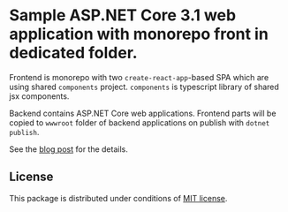 Sample ASP.NET Core 3.1 web application with monorepo front in dedicated folder.
================================================================================

Frontend is monorepo with two `create-react-app`-based SPA which are using shared `components` project.
`components` is typescript library of shared jsx components.

Backend contains ASP.NET Core web applications.
Frontend parts will be copied to `wwwroot` folder of backend applications on publish with `dotnet publish`.

See the [blog post](https://codeofclimber.ru/2020/publishing-aspnetcore-app-web-application-with-frontend-monorepo-static-assets/#importing-styles-in-components-package) for the details.

License
-------

This package is distributed under conditions of [MIT license](LICENSE).
